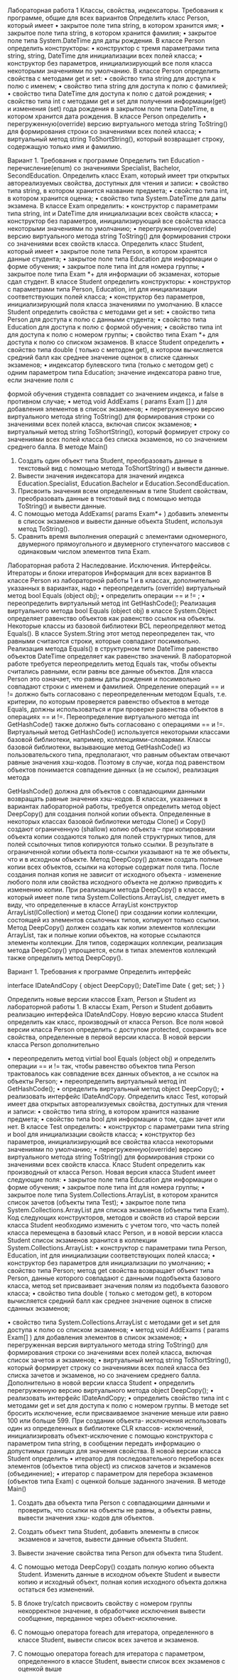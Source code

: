 Лабораторная работа 1
Классы, свойства, индексаторы. 
Требования к программе, общие для всех вариантов
Определить класс Person, который имеет
•	закрытое поле типа string, в котором хранится имя;
•	закрытое поле типа string, в котором хранится фамилия;
•	закрытое поле типа System.DateTime для даты рождения. В классе Person определить конструкторы:
•	конструктор c тремя параметрами типа string, string, DateTime для
инициализации всех полей класса;
•	конструктор без параметров, инициализирующий все поля класса некоторыми значениями по умолчанию.
В классе Person определить свойства c методами get и set:
•	свойство типа string для доступа к полю с именем;
•	свойство типа string для доступа к полю с фамилией;
•	свойство типа DateTime для доступа к полю с датой рождения;
•	свойство типа int c методами get и set для получения информации(get) и изменения (set) года рождения в закрытом поле типа DateTime, в котором хранится дата рождения.
В классе Person определить
•	перегруженную(override) версию виртуального метода string ToString() для формирования строки со значениями всех полей класса;
•	виртуальный метод string ToShortString(), который возвращает строку, содержащую только имя и фамилию.
 
Вариант 1. Требования к программе
Определить  тип  Education  -  перечисление(enum)  со  значениями  Specialist, Вachelor, SecondEducation.
Определить	класс	Exam,	который   имеет	три	открытых	автореализуемых свойства, доступных для чтения и записи:
•	свойство типа string, в котором хранится название предмета;
•	свойство типа int, в котором хранится оценка;
•	свойство типа System.DateTime для даты экзамена.
В классе Exam определить:
•	конструктор с параметрами типа string, int и DateTime для инициализации всех свойств класса;
•	конструктор без параметров, инициализирующий все свойства класса некоторыми значениями по умолчанию;
•	перегруженную(override) версию виртуального метода string ToString() для формирования строки со значениями всех свойств класса.
Определить класс Student, который имеет
•	закрытое поле типа Person, в котором хранятся данные студента;
•	закрытое поле типа Education для информации о форме обучения;
•	закрытое поле типа int для номера группы;
•	закрытое поле типа Exam *+ для информации об экзаменах, которые сдал студент.
В классе Student определить конструкторы:
•	конструктор c параметрами типа Person, Education, int для инициализации соответствующих полей класса;
•	конструктор без параметров, инициализирующий поля класса значениями по умолчанию.
В классе Student определить свойства c методами get и set:
•	свойство типа Person для доступа к полю с данными студента;
•	свойство типа Education для доступа к полю с формой обучения;
•	свойство типа int для доступа к полю с номером группы;
•	свойство типа Exam *+ для доступа к полю со списком экзаменов.
В классе Student определить
•	свойство типа double ( только с методом get), в котором вычисляется средний балл как среднее значение оценок в списке сданных экзаменов;
•	индексатор булевского типа (только с методом get) с одним параметром типа Education; значение индексатора равно true, если значение поля с
 
формой обучения студента совпадает со значением индекса, и false в противном случае;
•	метод void AddExams ( params Exam [] )  для добавления элементов в список экзаменов;
•	перегруженную версию виртуального метода string ToString() для формирования строки со значениями всех полей класса, включая список экзаменов;
•	виртуальный метод string ToShortString(), который формирует строку со значениями всех полей класса без списка экзаменов, но со значением среднего балла.
В методе Main()
1.	Создать один объект типа Student, преобразовать данные в текстовый вид с помощью метода ToShortString() и вывести данные.
2.	Вывести значения индексатора для значений индекса Education.Specialist, Education.Bachelor и Education.SecondEducation.
3.	Присвоить значения всем определенным в типе Student свойствам, преобразовать данные в текстовый вид с помощью метода ToString() и вывести данные.
4.	C помощью метода AddExams( params Exam*+ ) добавить элементы в список экзаменов и вывести данные объекта Student, используя метод ToString().
5.	Сравнить время выполнения операций  с  элементами одномерного, двумерного прямоугольного и двумерного ступенчатого массивов с одинаковым числом элементов типа Exam.

Лабораторная работа 2
Наследование. Исключения. Интерфейсы. Итераторы и блоки итераторов
Информация для всех вариантов
В классе Person из лабораторной работы 1 и в классах, дополнительно указанных в вариантах, надо
•	переопределить (override) виртуальный метод bool Equals (object obj);
•	определить операции ==  и != ;
•	переопределить виртуальный метод int GetHashCode();
Реализация виртуального метода bool Equals (object obj) в классе System.Object определяет равенство объектов как равенство ссылок на объекты. Некоторые классы из базовой библиотеки BCL переопределяют метод Equals(). В классе System.String этот метод  переопределен так,  что равными считаются строки, которые совпадают посимвольно. Реализация метода Equals() в структурном типе DateTime равенство объектов DateTime определяет как равенство значений.
В лабораторной работе требуется переопределить метод Equals так, чтобы объекты считались равными, если равны все данные объектов. Для класса Person это означает, что равны даты рождения и посимвольно совпадают строки с именем и фамилией.
Определение операций == и != должно быть согласовано с переопределенным методом Equals, т.е. критерии, по которым проверяется равенство объектов в методе Equals, должны использоваться и при проверке равенства объектов в операциях == и !=.
Переопределение виртуального метода int GetHashCode() также должно быть согласовано с операциями == и !=. Виртуальный метод GetHashCode() используется некоторыми классами базовой библиотеки, например, коллекциями-словарями. Классы базовой библиотеки, вызывающие метод GetHashCode() из пользовательского типа, предполагают, что равным объектам отвечают равные значения хэш-кодов. Поэтому в случае, когда под равенством объектов  понимается совпадение данных  (а не ссылок), реализация метода
 
GetHashCode()  должна  для  объектов  с  совпадающими  данными  возвращать равные значения хэш-кодов.
В классах, указанных в вариантах лабораторной работы, требуется определить метод object DeepCopy() для создания полной копии объекта. Определенные в некоторых классах базовой библиотеки методы Clone() и Copy() создают ограниченную (shallow) копию объекта – при копировании объекта копии создаются только для полей структурных типов, для полей ссылочных типов копируются только ссылки. В результате в ограниченной копии объекта поля-ссылки указывают на те же объекты, что и в исходном объекте.
Метод DeepCopy() должен создать полные копии всех объектов, ссылки на которые содержат поля типа. После создания полная копия не зависит от исходного объекта - изменение любого поля или свойства исходного объекта не должно приводить к изменению копии.
При реализации метода DeepCopy() в классе, который имеет поле типа System.Collections.ArrayList, следует иметь в виду, что определенные в классе ArrayList конструктор ArrayList(ICollection) и метод Clone() при создании копии коллекции, состоящей из элементов ссылочных типов, копируют только ссылки. Метод  DeepCopy()  должен  создать  как  копии  элементов  коллекции ArrayList,  так  и  полные  копии  объектов,  на  которые  ссылаются  элементы коллекции.  Для типов, содержащих коллекции, реализация метода DeepCopy() упрощается,  если  в  типах  элементов  коллекций  также  определить  метод
DeepCopy().

Вариант 1. Требования к программе
Определить интерфейс

interface IDateAndCopy
{ object DeepCopy();
DateTime Date { get; set; }
}

Определить новые версии классов Exam, Person и Student из лабораторной работы 1. В классы Exam, Person и Student добавить реализацию интерфейса IDateAndCopy. Новую версию класса Student определить как класс, производный от класса Person.
Все поля новой версии класса Person определить с доступом protected, сохранить все свойства, определенные в первой версии класса.
В новой версии класса Person дополнительно
 
•	переопределить метод virtial bool Equals (object obj) и определить операции == и != так, чтобы равенство объектов типа Person трактовалось как совпадение всех данных объектов, а не ссылок на объекты Person;
•	переопределить виртуальный метод int GetHashCode();
•	определить виртуальный метод object DeepCopy();
•	реализовать интерфейс IDateAndCopy.
Определить класс Test, который имеет два открытых автореализуемых свойства, доступных для чтения и записи:
•	свойство типа string, в котором хранится название предмета;
•	свойство типа bool для информации о том, сдан зачет или нет.
В классе Test определить:
•	конструктор c параметрами типа string и bool для инициализации свойств класса;
•	конструктор без параметров, инициализирующий все свойства класса некоторыми значениями по умолчанию;
•	перегруженную(override) версию виртуального метода string ToString() для формирования строки со значениями всех свойств класса.
Класс Student определить как производный от класса Person. Новая версия класса Student имеет следующие поля:
•	закрытое поле типа Education для информации о форме обучения;
•	закрытое поле типа int для номера группы;
•	закрытое поле типа System.Collections.ArrayList, в котором хранится список зачетов (объекты типа Test);
•	закрытое поле типа System.Collections.ArrayList для списка экзаменов (объекты типа Exam).
Код следующих конструкторов, методов и свойств из старой версии класса Student необходимо изменить с учетом того, что часть полей класса перемещена в базовый класс Person, и в новой версии класса Student список экзаменов хранится в коллекции System.Collections.ArrayList:
•	конструктор c параметрами типа Person, Education, int для инициализации соответствующих полей класса;
•	конструктор без параметров для инициализации по умолчанию;
•	свойство типа Person; метод get свойства возвращает объект типа Person, данные которого совпадают с данными подобъекта базового класса, метод set присваивает значения полям из подобъекта базового класса;
•	свойство типа double ( только с методом get), в котором вычисляется средний балл как среднее значение оценок в списке сданных экзаменов;
 
•	свойство типа System.Collections.ArrayList с методами get и set для доступа к полю со списком экзаменов;
•	метод void AddExams ( params Exam[] ) для добавления элементов в список экзаменов;
•	перегруженная версия виртуального метода string ToString() для формирования строки со значениями всех полей класса, включая список зачетов и экзаменов;
•	виртуальный метод string ToShortString(), который формирует строку со значениями всех полей класса без списка зачетов и экзаменов, но со значением среднего балла.
Дополнительно в новой версии класса Student
•	определить перегруженную версию виртуального метода object DeepCopy();
•	реализовать интерфейс IDateAndCopy;
•	определить свойство типа int с методами get и set для доступа к полю с номером группы. В методе set бросить исключение, если присваиваемое значение меньше или равно 100 или больше 599. При создании объекта- исключения использовать один из определенных в библиотеке CLR классов- исключений, инициализировать объект-исключение с помощью конструктора с параметром типа string, в сообщении передать информацию о допустимых границах для значения свойства.
В новой версии класса Student определить
•	итератор для последовательного перебора всех элементов (объектов типа object) из списков зачетов и экзаменов (объединение);
•	итератор c параметром для перебора экзаменов (объектов типа Exam) с оценкой больше заданного значения.
В методе Main()
1.	Создать два объекта типа Person с совпадающими данными и проверить, что ссылки на объекты не равны, а объекты равны, вывести значения хэш- кодов для объектов.
2.	Создать объект типа Student, добавить элементы в список экзаменов и зачетов, вывести данные объекта Student.
3.	Вывести значение свойства типа Person для объекта типа Student.
4.	С помощью метода DeepCopy() создать полную копию объекта Student. Изменить данные в исходном объекте Student и вывести копию и исходный объект, полная копия исходного объекта должна остаться без изменений.
 
5.	В блоке try/catch присвоить свойству с номером группы некорректное значение, в обработчике исключения вывести сообщение, переданное через объект-исключение.
6.	С помощью оператора foreach для итератора, определенного в классе Student, вывести список всех зачетов и экзаменов.
7.	С помощью оператора foreach для итератора с параметром, определенного в классе Student, вывести список всех экзаменов с оценкой выше 
